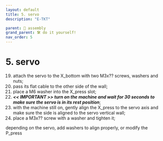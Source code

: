 ```yaml
---
layout: default
title: 5. servo
description: "E-TKT"

parent: 🧩 assembly
grand_parent: 🛠️ do it yourself!
nav_order: 5
---
```


# **5. servo**

19. attach the servo to the X_bottom with two M3x?? screws, washers and nuts;
20. pass its flat cable to the other side of the wall;
21. place a M6 washer into the X_press slot;
22. ***<< IMPORTANT >> turn on the machine and wait for 30 seconds to make sure the servo is in its rest position***;
23. with the machine still on, gently align the X_press to the servo axis and make sure the side is aligned to the servo vertical wall;
24. place a M3x?? screw with a washer and tighten it;


depending on the servo, add washers to align properly, or modify the P_press
